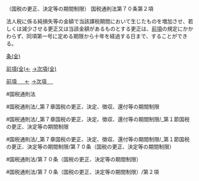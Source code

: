 （国税の更正、決定等の期間制限）
国税通則法第７０条第２項

法人税に係る純損失等の金額で当該課税期間において生じたものを増加させ、若しくは減少させる更正又は当該金額があるものとする更正は、[前項](国税通則法＿＿＿＿＿第７０条第１項)の規定にかかわらず、同項第一号に定める期限から十年を経過する日まで、することができる。

[条(全)](国税通則法＿＿＿＿＿第７０条_.md)

[前項(全)←](国税通則法＿＿＿＿＿第７０条第１項_.md)    [→次項(全)](国税通則法＿＿＿＿＿第７０条第３項_.md)

[前項 　 ←](国税通則法＿＿＿＿＿第７０条第１項.md)    [→次項 　 ](国税通則法＿＿＿＿＿第７０条第３項.md)



#国税通則法

#国税通則法/_第７章国税の更正、決定、徴収、還付等の期間制限

#国税通則法/_第７章国税の更正、決定、徴収、還付等の期間制限/_第１節国税の更正、決定等の期間制限

#国税通則法/_第７章国税の更正、決定、徴収、還付等の期間制限/_第１節国税の更正、決定等の期間制限/第７０条（国税の更正、決定等の期間制限）

#国税通則法/第７０条（国税の更正、決定等の期間制限）

#国税通則法/第７０条（国税の更正、決定等の期間制限）/第２項

